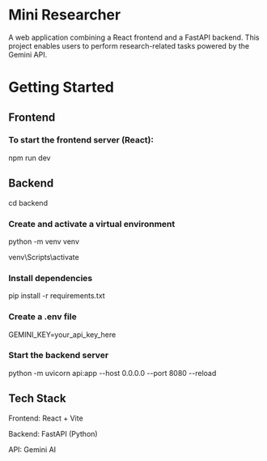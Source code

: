 # Mini Researcher

A web application combining a React frontend and a FastAPI backend. This project enables users to perform research-related tasks powered by the Gemini API.

# Getting Started

## Frontend

### To start the frontend server (React):

npm run dev

## Backend

cd backend

### Create and activate a virtual environment

python -m venv venv

venv\Scripts\activate

### Install dependencies

pip install -r requirements.txt

### Create a .env file

GEMINI_KEY=your_api_key_here

### Start the backend server

python -m uvicorn api:app --host 0.0.0.0 --port 8080 --reload

## Tech Stack

Frontend: React + Vite

Backend: FastAPI (Python)

API: Gemini AI
